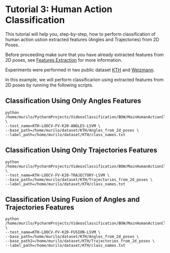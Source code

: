 # Tutorial 3: Human Action Classification

This tutorial will help you, step-by-step, how to perform classification of human action ustion extracted features (Angles and Trajectories) from 2D Poses.

Before proceeding make sure that you have already extracted features from 2D poses, see [Features Extraction](tutorials/features_extraction.md) for more information.

Experiments were performed in two public dataset [KTH](http://www.nada.kth.se/cvap/actions/) and [Weizmann](http://www.wisdom.weizmann.ac.il/~vision/SpaceTimeActions.html).


In this example, we will perform classificarion using extracted features from 2D poses by running the following scripts.

## Classification Using Only Angles Features
```
python /home/murilo/PycharmProjects/VideosClassification/BOW/MainHumanActionClassification.py \
--test_name=KTH-LOOCV-FV-K20-ANGLES-LSVM \
--base_path=/home/murilo/dataset/KTH/Angles_from_2d_poses \
--label_path=/home/murilo/dataset/KTH/class_names.txt
```

## Classification Using Only Trajectories Features
```
python /home/murilo/PycharmProjects/VideosClassification/BOW/MainHumanActionClassification.py \
--test_name=KTH-LOOCV-FV-K20-TRAJECTORY-LSVM \
--base_path=/home/murilo/dataset/KTH/Trajectories_from_2d_poses \
--label_path=/home/murilo/dataset/KTH/class_names.txt
```


## Classification Using Fusion of Angles and Trajectories Features
```
python /home/murilo/PycharmProjects/VideosClassification/BOW/MainHumanActionClassification.py \
--test_name=KTH-LOOCV-FV-K20-FUSION-LSVM \
--base_path=/home/murilo/dataset/KTH/Angles_from_2d_poses \
--base_path2=/home/murilo/dataset/KTH/Trajectories_from_2d_poses \
--label_path=/home/murilo/dataset/KTH/class_names.txt
```